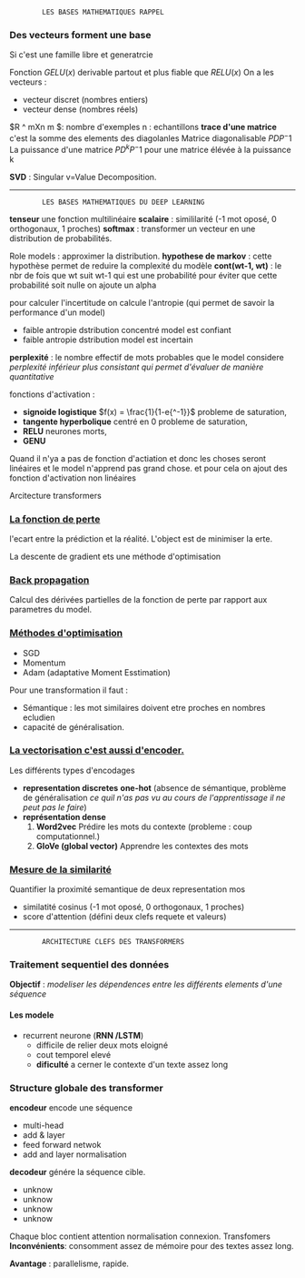 			LES BASES MATHEMATIQUES RAPPEL


### Des vecteurs forment une base
Si c'est une famille libre et generatrcie

Fonction $GELU(x)$ derivable partout et plus fiable que $RELU(x)$
On a les vecteurs :
- vecteur discret (nombres entiers)
- vecteur dense (nombres réels)

$R ^ mXn m $: nombre d'exemples
		n : echantillons
**trace d'une matrice** c'est la somme des elements des diagolanles
Matrice diagonalisable $PDP^-1$
La puissance d'une matrice $PD^kP^-1$ pour une matrice élévée à la puissance k

**SVD** : Singular v=Value Decomposition.



***
			LES BASES MATHEMATIQUES DU DEEP LEARNING

**tenseur** une fonction multilinéaire
**scalaire** : simililarité (-1 mot oposé, 0 orthogonaux, 1 proches)
**softmax** : transformer un vecteur en une distribution de probabilités.

Role models : approximer la distribution.
**hypothese de markov** : cette hypothèse permet de reduire la complexité du modèle
**cont(wt-1, wt)** : le nbr de fois que wt suit wt-1 qui est une probabilité
pour éviter que cette probabilité soit nulle on ajoute un alpha

pour calculer l'incertitude on calcule l'antropie (qui permet de savoir la performance d'un model)
- faible antropie dstribution concentré model est confiant
- faible antropie dstribution model est incertain

**perplexité** : le nombre effectif de mots probables que le model considere 
_perplexité inférieur plus consistant qui permet d'évaluer de manière quantitative_

fonctions d'activation :
- **signoide logistique** $f(x) = \frac{1}{1-e{^-1}}$ probleme de saturation,
- **tangente hyperbolique** centré en 0 probleme de saturation,
- **RELU** neurones morts,
- **GENU**

Quand il n'ya a pas de fonction d'actiation et donc les choses seront linéaires et le model n'apprend pas grand chose. et pour cela on ajout des fonction d'activation non linéaires

Arcitecture transformers
### <u>La fonction de perte </u>
l'ecart entre la prédiction et la réalité. L'object est de minimiser la erte.

La descente de gradient ets une méthode d'optimisation

### <u> Back propagation </u>
Calcul des dérivées partielles de la fonction de perte par rapport aux parametres du model.

### <u> Méthodes d'optimisation </u>
- SGD
- Momentum
- Adam (adaptative Moment Esstimation)

Pour une transformation il faut :
- Sémantique : les mot similaires doivent etre proches en nombres ecludien
- capacité de généralisation.

### <u>La vectorisation c'est aussi d'encoder.</u>
Les différents types d'encodages
- **representation discretes**
  **one-hot** (absence de sémantique, problème de généralisation _ce quil n'as pas vu au cours de l'apprentissage il ne peut pas le faire_)
- **représentation dense** 
  1. **Word2vec**
   Prédire les mots du contexte (probleme : coup computationnel.)
  2. **GloVe (global vector)**
   Apprendre les contextes des mots

### <u>Mesure de la similarité </u>

Quantifier la proximité semantique de deux representation mos
- similatité cosinus (-1 mot oposé, 0 orthogonaux, 1 proches)
- score d'attention (défini deux clefs requete et valeurs)



***
			ARCHITECTURE CLEFS DES TRANSFORMERS

			
### Traitement sequentiel des données
**Objectif** : _modeliser les dépendences entre les différents elements d'une séquence_
#### Les modele
- recurrent neurone (**RNN /LSTM**)
  - difficile de relier deux mots eloigné
  - cout temporel elevé
  - **dificulté** a cerner le contexte d'un texte assez long

### Structure globale des transformer

**encodeur** encode une séquence
- multi-head
- add & layer
- feed forward netwok
- add and layer normalisation
  
**decodeur** génére la séquence cible.
- unknow
- unknow
- unknow
- unknow

Chaque bloc contient attention normalisation connexion.
Transfomers
**Inconvénients**: consomment assez de mémoire pour des textes assez long.

**Avantage** : parallelisme, rapide.

